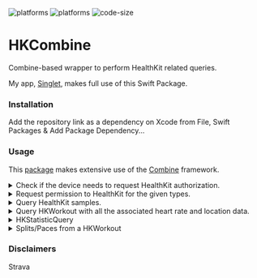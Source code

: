 ![platforms](https://img.shields.io/badge/platforms-iOS-lightgrey)
![platforms](https://img.shields.io/badge/platforms-watchOS-lightgrey)
![code-size](https://img.shields.io/github/languages/code-size/javierdemartin/HKCombine?style=plastic)


# HKCombine

Combine-based wrapper to perform HealthKit related queries.

My app, [Singlet](https://apps.apple.com/app/id1545746941), makes full use of this Swift Package. 

### Installation

Add the repository link as a dependency on Xcode from File, Swift Packages & Add Package Dependency...

### Usage

This [package](https://github.com/apple/swift-package-manager/blob/main/Documentation/Usage.md) makes extensive use of the [Combine](https://developer.apple.com/documentation/combine#) framework.

<details>
 <summary>Check if the device needs to request HealthKit authorization.</summary>

```swift
HKHealthStore()
    .needsAuthorization(for: TYPES_TO_QUERY, toShare: false, toRead: true)
    .replaceError(with: false)
    .sink(receiveValue: { needsAuthorization in
        
        /// Perform an action based on the result
        requestPermissionButtonEnabled = !needsAuthorization
        
    }).store(in: &cancellableBag)
```
</details>

<details>
 <summary>Request permission to HealthKit for the given types. </summary>

```swift
HKHealthStore()
    .requestAuthorization(for: TYPES_TO_QUERY, toShare: false, toRead: true)
    .replaceError(with: false)
    .sink(receiveValue: { finished in
        
        /// Finish the authorization process
        presentMainScreen = true
    }).store(in: &cancellableBag)
```

</details>

<details>
 <summary>Query HealthKit samples.</summary>

```swift
HKHealthStore()
    .get(sample: SAMPLE_TYPE, start: START_RANGE, end: END_RANGE)
    .receive(on: DispatchQueue.main)
    .sink(receiveCompletion: { subscription in
        /// Do something at the subscriber's end of life or error
    }, receiveValue: { samples in
        /// Save samples or do something with them
    }).store(in: &cancellableBag)
```

</details>

<details>
 <summary>Query HKWorkout with all the associated heart rate and location data.</summary>
 
 You can also query for a number of samples instead of using a `Date` range.
 
 Bear in mind that this is an expensive request as it requests both heart rate data and the workout's route from every requested HKWorkout.

```swift

var samples: [HKCWorkoutDetails] = []

HKHealthStore()
    .workouts(type: .running, from: START_RANGE, to: END_RANGE)
    .flatMap({ $0.publisher })
    .flatMap({ $0.workoutWithDetails })
    .receive(on: DispatchQueue.main)
    .sink(receiveCompletion: { comp in
        switch comp {
        case .finished:
            /// `samples` contains all the data asked for
        case .failure(_):
            /// Act on the error
        }
    }, receiveValue: { details in
        samples.append(details)
    })
    .store(in: &cancellableBag)
```

</details>

<details>
 <summary>HKStatisticQuery</summary>
 
 The gist of this is to replace the possible error that might surface if the queried sample doesn't have permissions for it with a `nil`, or whatever suits your purpose, before continuing.

```swift

HKHealthStore()
    .statistic(for: HKObjectType.quantityType(forIdentifier: .restingHeartRate)!, with: .discreteAverage, from: Date().startOfMonth!, to: Date())
    .map({ $0.averageQuantity()?.doubleValue(for: UserUnits.shared().heartCountUnits) })
    .replaceError(with: nil)
    .assertNoFailure()
    .receive(on: DispatchQueue.main)
    .assign(to: &$VARIABLE)
```

</details>

<details>
 <summary>Splits/Paces from a HKWorkout</summary>
 
 If the `HKWorkout` you're querying has been recorded from an Apple Watch using the native Workouts.app this is straightforward.

```swift

workout.appleWatchPaces
    .receive(on: DispatchQueue.main)
    .replaceError(with: []) 
    .sink(receiveCompletion: { sub in
        
        switch sub {
        
        case .finished:
            break
        case .failure(_):
            fatalError()
        }
    },receiveValue: { events in
        
        /// Work with the received `HKWorkoutEvents`
        
    }).store(in: &bag)
```

There are other times when you want to query paces from an Apple Watch if it exists and default to manual calculations if it fails or they don't exist. This requires access to query `.distanceWalkingRunning` samples.

**NOTE**: These manual calculations, `splits` might have some errors as this is an algorithm where some issues might appear.

**NOTE 2**: Apps like Strava might not produce reliable calculations by the way the save data on `HealthKit`. As far as I know there is no workaround around this. If you have a better solution for this feel free to open a [pull request](https://github.com/javierdemartin/HKCombine/pulls).

```swift

workout.appleWatchPaces
    .receive(on: DispatchQueue.main)
    .replaceError(with: [])
    .flatMap({ applePaces -> AnyPublisher<[HKWorkoutEvent], Error> in
        
        if applePaces.isEmpty {
            return workout.workout.splits
        } else {
            return Just(applePaces).setFailureType(to: Error.self).eraseToAnyPublisher()
        }
    })
    
    .sink(receiveCompletion: { sub in
        
        switch sub {
        
        case .finished:
            break
        case .failure(_):
            fatalError()
        }
    },receiveValue: { events in
        
        /// Work with the `HKWorkoutEvents`
        
    }).store(in: &bag)
```

</details>


### Disclaimers

Strava
